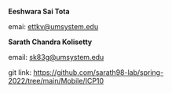 **Eeshwara Sai Tota**

emai: ettkv@umsystem.edu

**Sarath Chandra Kolisetty**

email: sk83g@umsystem.edu

git link: https://github.com/sarath98-lab/spring-2022/tree/main/Mobile/ICP10
